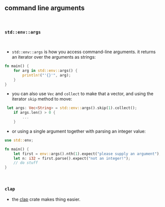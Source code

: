 ## command line arguments

<br>


### `std::env::args` 

<br>

* `std::env::args` is how you access command-line arguments. it returns an iterator over the arguments as strings:

```rust
fn main() {
    for arg in std::env::args() {
        println!("'{}'", arg);
    }
}
```

* you can also use `Vec` and `collect` to make that a vector, and using the iterator `skip` method to move:

```rust
 let args: Vec<String> = std::env::args().skip(1).collect();
    if args.len() > 0 { 
        ...
    }
```

* or using a single argument together with parsing an integer value:

```rust
use std::env;

fn main() {
    let first = env::args().nth(1).expect("please supply an argument");
    let n: i32 = first.parse().expect("not an integer!");
    // do stuff
}
```

<br>

### `clap`

* the [clap](https://docs.rs/clap/latest/clap/) crate makes thing easier.
